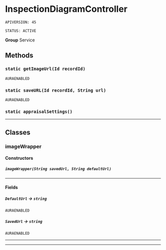# InspectionDiagramController

`APIVERSION: 45`

`STATUS: ACTIVE`



**Group** Service

## Methods
### `static getImageUrl(Id recordId)`

`AURAENABLED`
### `static saveURL(Id recordId, String url)`

`AURAENABLED`
### `static appraisalSettings()`
---
## Classes
### imageWrapper
#### Constructors
##### `imageWrapper(String savedUrl, String defaultUrl)`
---
#### Fields

##### `DefaultUrl` → `string`

`AURAENABLED` 

##### `SavedUrl` → `string`

`AURAENABLED` 

---

---
